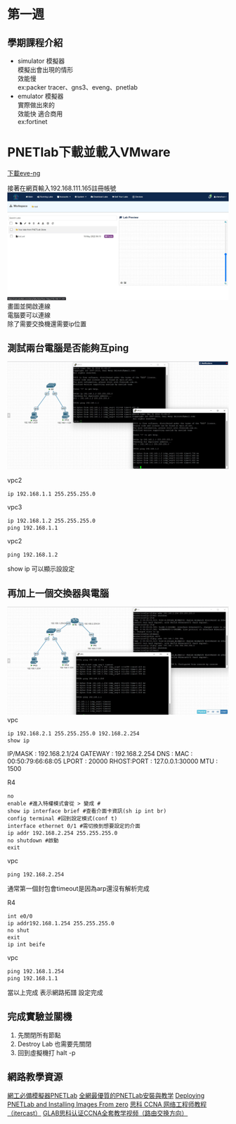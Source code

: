 # 第一週

## 學期課程介紹

* simulator 模擬器  
模擬出會出現的情形  
效能慢  
ex:packer tracer、gns3、eveng、pnetlab  
* emulator 模擬器  
實際做出來的  
效能快 適合商用  
ex:fortinet  

# PNETlab下載並載入VMware
[下載eve-ng](https://mega.nz/file/G5liXYzK#oaSC1Jrh5m0HaNkReirurtrXhIHGw6NOZX3jgus1xqo)

接著在網頁輸入192.168.111.165註冊帳號  
<img src=".\pic\messageImage_1662445404835.jpg">
畫圖並開啟連線  
電腦要可以連線  
除了需要交換機還需要ip位置  

## 測試兩台電腦是否能夠互ping
<img src=".\pic\messageImage_1662448231489.jpg">

vpc2  

    ip 192.168.1.1 255.255.255.0
vpc3  

    ip 192.168.1.2 255.255.255.0
    ping 192.168.1.1
vpc2  

    ping 192.168.1.2

show ip 可以顯示設設定

## 再加上一個交換器與電腦
<img src=".\pic\messageImage_1662451698726.jpg">
vpc

    ip 192.168.2.1 255.255.255.0 192.168.2.254
    show ip

IP/MASK     : 192.168.2.1/24
GATEWAY     : 192.168.2.254
DNS         :
MAC         : 00:50:79:66:68:05
LPORT       : 20000
RHOST:PORT  : 127.0.0.1:30000
MTU         : 1500

R4

    no
    enable #進入特權模式會從 > 變成 #
    show ip interface brief #查看介面卡資訊(sh ip int br)
    config terminal #回到設定模式(conf t)
    interface ethernet 0/1 #需切換到想要設定的介面
    ip addr 192.168.2.254 255.255.255.0
    no shutdown #啟動
    exit

vpc

    ping 192.168.2.254

通常第一個封包會timeout是因為arp還沒有解析完成

R4

    int e0/0
    ip addr192.168.1.254 255.255.255.0
    no shut
    exit
    ip int beife

vpc

    ping 192.168.1.254
    ping 192.168.1.1

當以上完成 表示網路拓譜 設定完成

## 完成實驗並關機
1. 先關閉所有節點
2. Destroy Lab 也需要先關閉
3. 回到虛擬機打 halt -p

## 網路教學資源
[網工必備模擬器PNETLab](https://www.gushiciku.cn/pl/gfBg/zh-tw)
[全網最優質的PNETLab安裝與教学](https://www.bilibili.com/video/BV1WN411o73c?p=1&share_medium=android_i&share_plat=android&share_source=COPY&share_tag=s_i&timestamp=1659429376&unique_k=dQmNEO2)
[Deploying PNETLab and Installing Images From zero](https://www.youtube.com/watch?v=94NpE4a2gT0)
[思科 CCNA 网络工程师教程（itercast）](https://www.bilibili.com/video/BV1tx411C7rM?p=1&share_medium=android_i&share_plat=android&share_source=COPY&share_tag=s_i&timestamp=1661764881&unique_k=QAy8V2s)
[GLAB思科认证CCNA全套教学视频（路由交换方向）](https://www.bilibili.com/video/BV1HJ411Y777?p=1&share_medium=android_i&share_plat=android&share_source=COPY&share_tag=s_i&timestamp=1661764902&unique_k=EJh7Vaz)
